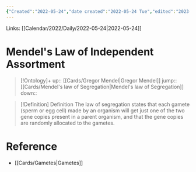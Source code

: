 ```yaml
---
{"Created":"2022-05-24","date created":"2022-05-24 Tue","edited":"2023-04-06 Thu","tags":["Uni/LFS103","School"],"dg-publish":true,"permalink":"/cards/mendel-s-law-of-independent-assortment/","dgPassFrontmatter":true}
---
```



Links: [[Calendar/2022/Daily/2022-05-24\|2022-05-24]]

# Mendel's Law of Independent Assortment

> [!Ontology]+
> up:: [[Cards/Gregor Mendel\|Gregor Mendel]]
> jump:: [[Cards/Mendel's law of Segregation\|Mendel's law of Segregation]]
> down:: 

> [!Definition] Definition
> The law of segregation states that each gamete (sperm or egg cell) made by an organism will get just one of the two gene copies present in a parent organism, and that the gene copies are randomly allocated to the gametes.

# Reference

- [[Cards/Gametes\|Gametes]]